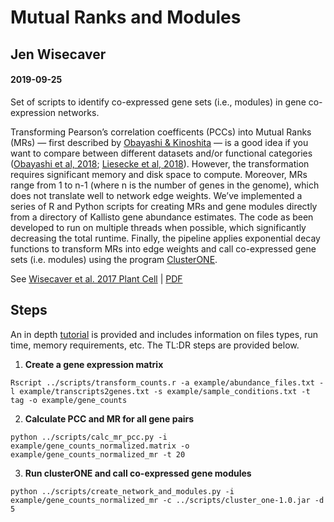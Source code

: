 # Mutual Ranks and Modules
## Jen Wisecaver
#### 2019-09-25
Set of scripts to identify co-expressed gene sets (i.e., modules) in gene co-expression networks. 

Transforming Pearson’s correlation coefficents (PCCs) into Mutual Ranks (MRs) — first described by [Obayashi & Kinoshita](https://www.ncbi.nlm.nih.gov/pubmed/19767600) — is a good idea if you want to compare between different datasets and/or functional categories ([Obayashi et al, 2018](https://www.ncbi.nlm.nih.gov/pubmed/29216398); [Liesecke et al, 2018](https://www.ncbi.nlm.nih.gov/pubmed/30022075)). However, the transformation requires significant memory and disk space to compute. Moreover, MRs range from 1 to n-1 (where n is the number of genes in the genome), which does not translate well to network edge weights. We’ve implemented a series of R and Python scripts for creating MRs and gene modules directly from a directory of Kallisto gene abundance estimates. The code as been developed to run on multiple threads when possible, which significantly decreasing the total runtime. Finally, the pipeline applies exponential decay functions to transform MRs into edge weights and call co-expressed gene sets (i.e. modules) using the program [ClusterONE](https://www.paccanarolab.org/cluster-one/). 

See [Wisecaver et al. 2017 Plant Cell](https://www.ncbi.nlm.nih.gov/pubmed/28408660) | [PDF](https://static1.squarespace.com/static/59c96b9a51a584c476f1f6f1/t/59dc24f4a9db09b4a109ae77/1507599609212/Plant+Cell+2017+Wisecaver.pdf)

## Steps
An in depth [tutorial](https://github.rcac.purdue.edu/jwisecav/coexp-pipe/blob/master/tutorial/mutual_ranks_to_modules.ipynb) is provided and includes information on files types, run time, memory requirements, etc. The TL:DR steps are provided below. 

1. **Create a gene expression matrix** 
```
Rscript ../scripts/transform_counts.r -a example/abundance_files.txt -l example/transcripts2genes.txt -s example/sample_conditions.txt -t tag -o example/gene_counts 
```


2. **Calculate PCC and MR for all gene pairs**
```
python ../scripts/calc_mr_pcc.py -i example/gene_counts_normalized.matrix -o example/gene_counts_normalized_mr -t 20
```


3. **Run clusterONE and call co-expressed gene modules** 
```
python ../scripts/create_network_and_modules.py -i example/gene_counts_normalized_mr -c ../scripts/cluster_one-1.0.jar -d 5
```
